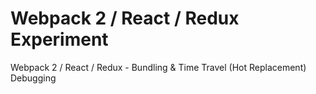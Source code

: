 # Webpack 2 / React / Redux Experiment
Webpack 2 / React / Redux - Bundling &amp; Time Travel (Hot Replacement) Debugging

